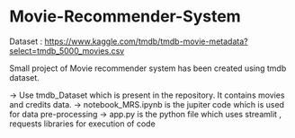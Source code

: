 # Movie-Recommender-System

Dataset : https://www.kaggle.com/tmdb/tmdb-movie-metadata?select=tmdb_5000_movies.csv

Small project of Movie recommender system has been created using tmdb dataset.

-> Use tmdb_Dataset which is present in the repository. It contains movies and credits data.
-> notebook_MRS.ipynb is the jupiter code which is used for data pre-processing 
-> app.py is the python file which uses streamlit , requests libraries for execution of code

